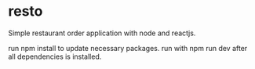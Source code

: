 # resto
Simple restaurant order application with node and reactjs.

run npm install to update necessary packages.
run with npm run dev after all dependencies is installed.
